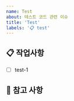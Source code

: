 ```yaml
---
name: Test
about: 테스트 코드 관련 이슈
title: 'Test'
labels: '📋️️ test'
---
```


## 📋️ 작업사항

<!-- 어떤 테스트 코드 관련 작업을 진행했는지 알려주세요. -->

- [ ] test-1

## 📖 참고 사항

<!-- 레퍼런스, 스크린샷 등을 넣어 주세요. -->